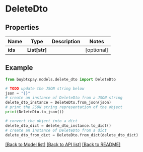 # DeleteDto


## Properties

Name | Type | Description | Notes
------------ | ------------- | ------------- | -------------
**ids** | **List[str]** |  | [optional] 

## Example

```python
from buybtcpay.models.delete_dto import DeleteDto

# TODO update the JSON string below
json = "{}"
# create an instance of DeleteDto from a JSON string
delete_dto_instance = DeleteDto.from_json(json)
# print the JSON string representation of the object
print(DeleteDto.to_json())

# convert the object into a dict
delete_dto_dict = delete_dto_instance.to_dict()
# create an instance of DeleteDto from a dict
delete_dto_from_dict = DeleteDto.from_dict(delete_dto_dict)
```
[[Back to Model list]](../README.md#documentation-for-models) [[Back to API list]](../README.md#documentation-for-api-endpoints) [[Back to README]](../README.md)


